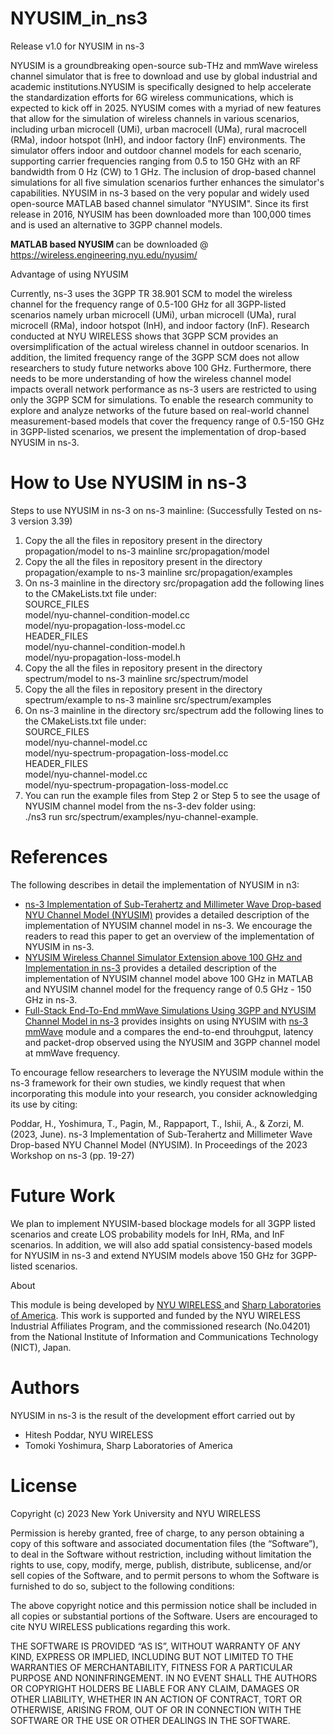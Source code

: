 # NYUSIM_in_ns3
Release v1.0 for NYUSIM in ns-3

NYUSIM is a groundbreaking open-source sub-THz and mmWave wireless channel simulator that is free to download and use by global industrial and academic institutions.NYUSIM is specifically designed to help accelerate the standardization efforts for 6G wireless communications, which is expected to kick off in 2025. NYUSIM comes with a myriad of new features that allow for the simulation of wireless channels in various scenarios, including urban microcell (UMi), urban macrocell (UMa), rural macrocell (RMa), indoor hotspot (InH), and indoor factory (InF) environments. The simulator offers indoor and outdoor channel models for each scenario, supporting carrier frequencies ranging from 0.5 to 150 GHz with an RF bandwidth from 0 Hz (CW) to 1 GHz. The inclusion of drop-based channel simulations for all five simulation scenarios further enhances the simulator's capabilities. NYUSIM in ns-3 based on the very popular and widely used open-source MATLAB based channel simulator "NYUSIM". Since its first release in 2016, NYUSIM has been downloaded more than 100,000 times and is used an alternative to 3GPP channel models.

<b> MATLAB based NYUSIM </b> can be downloaded @ <a href="https://wireless.engineering.nyu.edu/nyusim/">https://wireless.engineering.nyu.edu/nyusim/</a>

Advantage of using NYUSIM
<p class = "justified-text">Currently, ns-3 uses the 3GPP TR 38.901 SCM to model the wireless channel for the frequency range of 0.5-100 GHz for all 3GPP-listed scenarios namely urban microcell (UMi), urban microcell (UMa), rural microcell (RMa), indoor hotspot (InH), and indoor factory (InF). Research conducted at NYU WIRELESS shows that 3GPP SCM provides an oversimplification of the actual wireless channel in outdoor scenarios. In addition, the limited frequency range of the 3GPP SCM does not allow researchers to study future networks above 100 GHz. Furthermore, there needs to be more understanding of how the wireless channel model impacts overall network performance as ns-3 users are restricted to using only the 3GPP SCM for simulations. To enable the research community to explore and analyze networks of the future based on real-world channel measurement-based models that cover the frequency range of 0.5-150 GHz in 3GPP-listed scenarios, we present the implementation of drop-based NYUSIM in ns-3.</p>

# How to Use NYUSIM in ns-3
Steps to use NYUSIM in ns-3 on ns-3 mainline: (Successfully Tested on ns-3 version 3.39)

1. Copy the all the files in repository present in the directory propagation/model to ns-3 mainline src/propagation/model
2. Copy the all the files in repository present in the directory propagation/example to ns-3 mainline src/propagation/examples
3. On ns-3 mainline in the directory src/propagation add the following lines to the CMakeLists.txt file under:<br>
   SOURCE_FILES
   <br>model/nyu-channel-condition-model.cc
   <br>model/nyu-propagation-loss-model.cc
   <br>HEADER_FILES
    <br>model/nyu-channel-condition-model.h
    <br>model/nyu-propagation-loss-model.h
4. Copy the all the files in repository present in the directory spectrum/model to ns-3 mainline src/spectrum/model
5. Copy the all the files in repository present in the directory spectrum/example to ns-3 mainline src/spectrum/examples
6. On ns-3 mainline in the directory src/spectrum add the following lines to the CMakeLists.txt file under: <br>
   SOURCE_FILES
    <br>model/nyu-channel-model.cc
    <br>model/nyu-spectrum-propagation-loss-model.cc
   <br>HEADER_FILES
   <br>model/nyu-channel-model.cc
    <br>model/nyu-spectrum-propagation-loss-model.cc
7. You can run the example files from Step 2 or Step 5 to see the usage of NYUSIM channel model from the ns-3-dev folder using: <br> ./ns3 run src/spectrum/examples/nyu-channel-example.


# References

<p class = "justified-text"> The following describes in detail the implementation of NYUSIM in n3:</p>
<ul>
<li><a href="https://arxiv.org/pdf/2305.01828.pdf">ns-3 Implementation of Sub-Terahertz and Millimeter Wave Drop-based NYU Channel Model (NYUSIM)</a> provides a detailed description of the implementation of NYUSIM channel model in ns-3. We encourage the readers to read this paper to get an overview of the implementation of NYUSIM in ns-3.</li>
<li><a href="https://www.proquest.com/openview/3e8cd42260d8e3fe502e0706256608af/1?pq-origsite=gscholar&cbl=18750&diss=y">NYUSIM Wireless Channel Simulator Extension above 100
GHz and Implementation in ns-3</a> provides a detailed description of the implementation of NYUSIM channel model above 100 GHz in MATLAB and NYUSIM channel model for the frequency range of 0.5 GHz - 150 GHz in ns-3.</li>
<li><a href="https://arxiv.org/pdf/2302.12385.pdf">Full-Stack End-To-End mmWave Simulations Using
3GPP and NYUSIM Channel Model in ns-3</a> provides insights on using NYUSIM with <a href="https://apps.nsnam.org/app/mmwave/"> ns-3 mmWave</a> module and a compares the end-to-end throuhgput, latency and packet-drop observed using the  NYUSIM and 3GPP channel model at mmWave frequency.</li>
</ul>

<p class = "justified-text"> To encourage fellow researchers to leverage the NYUSIM module within the ns-3 framework for their own studies, we kindly request that when incorporating this module into your research, you consider acknowledging its use by citing:</p>
<p class = "justified-text"> Poddar, H., Yoshimura, T., Pagin, M., Rappaport, T., Ishii, A., & Zorzi, M. (2023, June). ns-3 Implementation of Sub-Terahertz and Millimeter Wave Drop-based NYU Channel Model (NYUSIM). In Proceedings of the 2023 Workshop on ns-3 (pp. 19-27)
</p>


# Future Work

<p class = "justified-text"> We plan to implement NYUSIM-based blockage models for all 3GPP listed scenarios and create LOS probability models
for InH, RMa, and InF scenarios. In addition, we will also add spatial
consistency-based models for NYUSIM in ns-3 and extend NYUSIM models above 150 GHz for 3GPP-listed scenarios.
</p>
<span class="green-large-text">About</span>
<p class = "justified-text"> This module is being developed by <a href="https://wireless.engineering.nyu.edu/">NYU WIRELESS </a>
and <a href="https://www.sharplabs.com/">Sharp Laboratories of America</a>. This work is supported and funded by the NYU WIRELESS Industrial Affiliates Program, and the commissioned research (No.04201) from the National Institute of Information and Communications Technology (NICT), Japan. </p>

# Authors
<p class = "justified-text"> 
NYUSIM in ns-3 is the result of the development effort carried out by <ul>
    <li>Hitesh Poddar, NYU WIRELESS</li>
    <li>Tomoki Yoshimura, Sharp Laboratories of America</li>
</ul>

# License

<p class = "justified-text"> Copyright (c) 2023 New York University and NYU WIRELESS
<p class = "justified-text"> Permission is hereby granted, free of charge, to any person obtaining a copy of this software and associated documentation files (the “Software”), to deal in the Software without restriction, including without limitation the rights to use, copy, modify, merge, publish, distribute, sublicense, and/or sell copies of the Software, and to permit persons to whom the Software is furnished to do so, subject to the following conditions:</p>
<p class = "justified-text">
The above copyright notice and this permission notice shall be included in all copies or substantial portions of the Software. Users are encouraged to cite NYU WIRELESS publications regarding this work.</p> 
<p class = "justified-text">THE SOFTWARE IS PROVIDED “AS IS”, WITHOUT WARRANTY OF ANY KIND, EXPRESS OR IMPLIED, INCLUDING BUT NOT LIMITED TO THE WARRANTIES OF MERCHANTABILITY, FITNESS FOR A PARTICULAR PURPOSE AND NONINFRINGEMENT. IN NO EVENT SHALL THE AUTHORS OR COPYRIGHT HOLDERS BE LIABLE FOR ANY CLAIM, DAMAGES OR OTHER LIABILITY, WHETHER IN
AN ACTION OF CONTRACT, TORT OR OTHERWISE, ARISING FROM, OUT OF OR IN CONNECTION WITH THE SOFTWARE OR THE USE OR OTHER DEALINGS IN THE SOFTWARE.</p>
